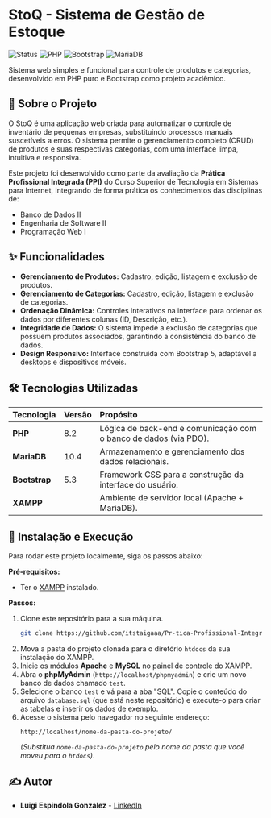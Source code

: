 # StoQ - Sistema de Gestão de Estoque

![Status](https://img.shields.io/badge/status-conclu%C3%ADdo-green?style=for-the-badge)
![PHP](https://img.shields.io/badge/PHP-8.2-777BB4?style=for-the-badge&logo=php)
![Bootstrap](https://img.shields.io/badge/Bootstrap-5.3-7952B3?style=for-the-badge&logo=bootstrap)
![MariaDB](https://img.shields.io/badge/MariaDB-10.4-003545?style=for-the-badge&logo=mariadb)

Sistema web simples e funcional para controle de produtos e categorias, desenvolvido em PHP puro e Bootstrap como projeto acadêmico.

## 📖 Sobre o Projeto

O StoQ é uma aplicação web criada para automatizar o controle de inventário de pequenas empresas, substituindo processos manuais suscetíveis a erros. O sistema permite o gerenciamento completo (CRUD) de produtos e suas respectivas categorias, com uma interface limpa, intuitiva e responsiva.

Este projeto foi desenvolvido como parte da avaliação da **Prática Profissional Integrada (PPI)** do Curso Superior de Tecnologia em Sistemas para Internet, integrando de forma prática os conhecimentos das disciplinas de:
* Banco de Dados II
* Engenharia de Software II
* Programação Web I

## ✨ Funcionalidades

-   **Gerenciamento de Produtos:** Cadastro, edição, listagem e exclusão de produtos.
-   **Gerenciamento de Categorias:** Cadastro, edição, listagem e exclusão de categorias.
-   **Ordenação Dinâmica:** Controles interativos na interface para ordenar os dados por diferentes colunas (ID, Descrição, etc.).
-   **Integridade de Dados:** O sistema impede a exclusão de categorias que possuem produtos associados, garantindo a consistência do banco de dados.
-   **Design Responsivo:** Interface construída com Bootstrap 5, adaptável a desktops e dispositivos móveis.

## 🛠️ Tecnologias Utilizadas

| Tecnologia | Versão | Propósito |
| :--- | :--- | :--- |
| **PHP** | 8.2 | Lógica de back-end e comunicação com o banco de dados (via PDO). |
| **MariaDB**| 10.4 | Armazenamento e gerenciamento dos dados relacionais. |
| **Bootstrap**| 5.3 | Framework CSS para a construção da interface do usuário. |
| **XAMPP** | | Ambiente de servidor local (Apache + MariaDB). |

## 🚀 Instalação e Execução

Para rodar este projeto localmente, siga os passos abaixo:

**Pré-requisitos:**
* Ter o [XAMPP](https://www.apachefriends.org/pt_br/index.html) instalado.

**Passos:**
1.  Clone este repositório para a sua máquina.
    ```bash
    git clone https://github.com/itstaigaaa/Pr-tica-Profissional-Integrada-2025.git
    ```
2.  Mova a pasta do projeto clonada para o diretório `htdocs` da sua instalação do XAMPP.
3.  Inicie os módulos **Apache** e **MySQL** no painel de controle do XAMPP.
4.  Abra o **phpMyAdmin** (`http://localhost/phpmyadmin`) e crie um novo banco de dados chamado `test`.
5.  Selecione o banco `test` e vá para a aba "SQL". Copie o conteúdo do arquivo `database.sql` (que está neste repositório) e execute-o para criar as tabelas e inserir os dados de exemplo.
6.  Acesse o sistema pelo navegador no seguinte endereço:
    ```
    http://localhost/nome-da-pasta-do-projeto/
    ```
    *(Substitua `nome-da-pasta-do-projeto` pelo nome da pasta que você moveu para o `htdocs`)*.

## ✍️ Autor

-   **Luigi Espindola Gonzalez** - [LinkedIn](https://www.linkedin.com/in/luigi-espindola-gonzalez-479117211/)
